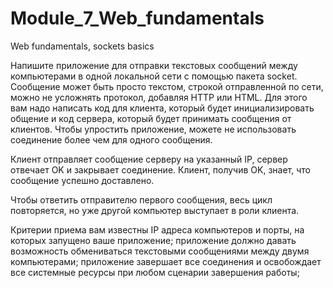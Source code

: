 # Module_7_Web_fundamentals

Web fundamentals, sockets basics

Напишите приложение для отправки текстовых сообщений между компьютерами в одной локальной сети с помощью пакета socket. Сообщение может быть просто текстом, строкой отправленной по сети, можно не усложнять протокол, добавляя HTTP или HTML. Для этого вам надо написать код для клиента, который будет инициализировать общение и код сервера, который будет принимать сообщения от клиентов. Чтобы упростить приложение, можете не использовать соединение более чем для одного сообщения.

Клиент отправляет сообщение серверу на указанный IP, сервер отвечает OK и закрывает соединение. Клиент, получив OK, знает, что сообщение успешно доставлено.

Чтобы ответить отправителю первого сообщения, весь цикл повторяется, но уже другой компьютер выступает в роли клиента.

Критерии приема
вам известны IP адреса компьютеров и порты, на которых запущено ваше приложение;
приложение должно давать возможность обмениваться текстовыми сообщениями между двумя компьютерами;
приложение завершает все соединения и освобождает все системные ресурсы при любом сценарии завершения работы;
